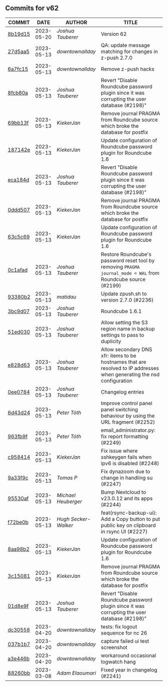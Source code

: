 ## Commits for v62
| COMMIT | DATE | AUTHOR | TITLE |
| ------ | ---- | ------ | ----- |
| [8b19d15](https://github.com/downtownallday/mailinabox-ldap/commit/8b19d157359e402f751c86f7e0a1276011277648) | 2023-05-20 | _Joshua Tauberer_ | Version 62 |
| [27d5aa5](https://github.com/downtownallday/mailinabox-ldap/commit/27d5aa516e6e7f9638b9ca41143d2ede7b8199a2) | 2023-05-13 | _downtownallday_ | QA: update message matching for changes in z-push 2.7.0 |
| [6a7fc15](https://github.com/downtownallday/mailinabox-ldap/commit/6a7fc1594dbcac38bbc6dc974399eb43ee05e410) | 2023-05-13 | _downtownallday_ | Remove z-push hacks |
| [8fcb80a](https://github.com/downtownallday/mailinabox-ldap/commit/8fcb80af707b3a32289b51c2af18b17ee94b9d8e) | 2023-05-13 | _Joshua Tauberer_ | Revert "Disable Roundcube password plugin since it was corrupting the user database (#2198)" |
| [69bb13f](https://github.com/downtownallday/mailinabox-ldap/commit/69bb13f8ad588ab7e7f5e4f75c0ecf8babcc37d5) | 2023-05-13 | _KiekerJan_ | Remove journal PRAGMA from Roundcube source which broke the database for postfix |
| [187142e](https://github.com/downtownallday/mailinabox-ldap/commit/187142ec857cee784dc7e50b648f636856a1706e) | 2023-05-13 | _KiekerJan_ | Update configuration of Roundcube password plugin for Roundcube 1.6 |
| [eca184d](https://github.com/downtownallday/mailinabox-ldap/commit/eca184dc2a52e0679027658c2294a82e3b96d6ab) | 2023-05-13 | _Joshua Tauberer_ | Revert "Disable Roundcube password plugin since it was corrupting the user database (#2198)" |
| [0ddd507](https://github.com/downtownallday/mailinabox-ldap/commit/0ddd507b6adf346e52e056708daf13c4f17408e3) | 2023-05-13 | _KiekerJan_ | Remove journal PRAGMA from Roundcube source which broke the database for postfix |
| [63c5c69](https://github.com/downtownallday/mailinabox-ldap/commit/63c5c69d616552eafcb597cb2b20190933c3f86a) | 2023-05-13 | _KiekerJan_ | Update configuration of Roundcube password plugin for Roundcube 1.6 |
| [0c1afad](https://github.com/downtownallday/mailinabox-ldap/commit/0c1afad712d7a642e7b2cc1056c22dc70f039fd4) | 2023-05-13 | _Joshua Tauberer_ | Restore Roundcube's password reset tool by removing `PRAGMA journal_mode = WAL` from Roundcube source (#2199) |
| [93380b2](https://github.com/downtownallday/mailinabox-ldap/commit/93380b243f2e91ce5f4b0d10a616f8ae25295b4b) | 2023-05-13 | _matidau_ | Update zpush.sh to version 2.7.0 (#2236) |
| [3bc9d07](https://github.com/downtownallday/mailinabox-ldap/commit/3bc9d07aeb8df139d0505d419bf1376c5949ef46) | 2023-05-13 | _Joshua Tauberer_ | Roundcube 1.6.1 |
| [51ed030](https://github.com/downtownallday/mailinabox-ldap/commit/51ed0309173b1c06ffa71ed9f33775f17b8dcca2) | 2023-05-13 | _Joshua Tauberer_ | Allow setting the S3 region name in backup settings to pass to duplicity |
| [e828d63](https://github.com/downtownallday/mailinabox-ldap/commit/e828d63a855ce8a309f869d45fb81bbcdfacf39d) | 2023-05-13 | _Joshua Tauberer_ | Allow secondary DNS xfr: items to be hostnames that are resolved to IP addresses when generating the nsd configuration |
| [0ee0784](https://github.com/downtownallday/mailinabox-ldap/commit/0ee0784bdee7fddcd7c5f6f5ab63cfb9c05b08cb) | 2023-05-13 | _Joshua Tauberer_ | Changelog entries |
| [6d43d24](https://github.com/downtownallday/mailinabox-ldap/commit/6d43d24552b605974ce41859b05e7a1e96b5fb64) | 2023-05-13 | _Peter Tóth_ | Improve control panel panel switching behaviour by using the URL fragment (#2252) |
| [963fb9f](https://github.com/downtownallday/mailinabox-ldap/commit/963fb9f2e6fb658a0e52326c699fb9df4325eb8c) | 2023-05-13 | _Peter Tóth_ | email_administrator.py: fix report formatting (#2249) |
| [c958414](https://github.com/downtownallday/mailinabox-ldap/commit/c9584148a025b668dffc49f25984bb0965d7bd1c) | 2023-05-13 | _KiekerJan_ | Fix issue where sshkeygen fails when ipv6 is disabled (#2248) |
| [9a33f9c](https://github.com/downtownallday/mailinabox-ldap/commit/9a33f9c5ff8d9802734f63b626d533b0ab009827) | 2023-05-13 | _Tomas P_ | Fix dynazoom due to change in handling su (#2247) |
| [95530af](https://github.com/downtownallday/mailinabox-ldap/commit/95530affbf701a3540e7d0d58d421874ad2708d6) | 2023-05-13 | _Michael Heuberger_ | Bump Nextcloud to v23.0.12 and its apps (#2244) |
| [f72be0b](https://github.com/downtownallday/mailinabox-ldap/commit/f72be0be7c71b96ebff7edbf782068342639e8ea) | 2023-05-13 | _Hugh Secker-Walker_ | feat(rsync-backup-ui): Add a Copy button to put public key on clipboard in rsync UI (#2227) |
| [8aa98b2](https://github.com/downtownallday/mailinabox-ldap/commit/8aa98b25b5e4d69d1aa61b57df867b91ab16e641) | 2023-05-13 | _KiekerJan_ | Update configuration of Roundcube password plugin for Roundcube 1.6 |
| [3c15081](https://github.com/downtownallday/mailinabox-ldap/commit/3c150816738d1fe555496642eaace79190cbcdd9) | 2023-05-13 | _KiekerJan_ | Remove journal PRAGMA from Roundcube source which broke the database for postfix |
| [01d8e9f](https://github.com/downtownallday/mailinabox-ldap/commit/01d8e9f3b4256084b73617188da0afe6ab2edd3a) | 2023-05-13 | _Joshua Tauberer_ | Revert "Disable Roundcube password plugin since it was corrupting the user database (#2198)" |
| [dc30558](https://github.com/downtownallday/mailinabox-ldap/commit/dc30558833ce1194e58be7e4283cf40012dcff9d) | 2023-04-20 | _downtownallday_ | tests: fix logout sequence for nc 26 |
| [037b1b7](https://github.com/downtownallday/mailinabox-ldap/commit/037b1b75707507f6235f7236186ef4e976873e78) | 2023-04-20 | _downtownallday_ | capture failed ui test screenshot |
| [a3e446b](https://github.com/downtownallday/mailinabox-ldap/commit/a3e446b7c6017a8080a2573efd114afb4ad475c1) | 2023-04-20 | _downtownallday_ | workaround occasional logwatch hang |
| [88260bb](https://github.com/downtownallday/mailinabox-ldap/commit/88260bb610a63f92155636360311f5e9f5e956a7) | 2023-03-08 | _Adam Elaoumari_ | Fixed year in changelog (#2241) |
